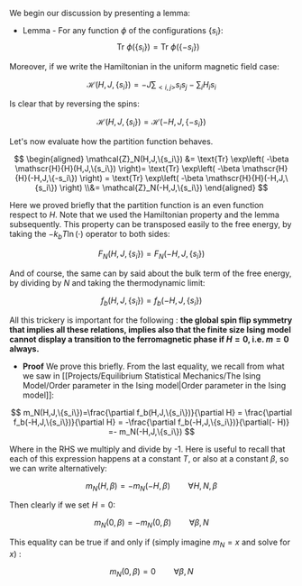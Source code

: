 We begin our discussion by presenting a lemma:
 -  Lemma - For any function $\phi$ of the configurations $\{s_i\}$:
$$ \text{Tr}\ \phi(\{s_i\}) = \text{Tr}\ \phi(\{-s_i\}) $$

Moreover, if we write the Hamiltonian in the uniform magnetic field case:

$$ \mathscr{H}(H,J,\{s_i\}) = -J\sum_{<i,j>}s_is_j - \sum_i H_i s_i$$

Is clear that by reversing the spins:

$$ \mathscr{H}(H,J,\{s_i\}) = \mathscr{H}(-H,J,\{-s_i\})  $$

Let's now evaluate how the partition function behaves.

$$
\begin{aligned}
\mathcal{Z}_N(H,J,\{s_i\}) &=  \text{Tr} \exp\left( -\beta \mathscr{H}{H}(H,J,\{s_i\}) \right)= \text{Tr} \exp\left( -\beta \mathscr{H}{H}(-H,J,\{-s_i\}) \right) = \text{Tr} \exp\left( -\beta \mathscr{H}{H}(-H,J,\{s_i\}) \right) \\&= \mathcal{Z}_N(-H,J,\{s_i\})  
\end{aligned}
$$

Here we proved briefly that the partition function is an even function respect to $H$. Note that we used the Hamiltonian property and the lemma subsequently.
This property can be transposed easily to the free energy, by taking the $-k_bT\ln(\cdot)$ operator to both sides:

$$ F_N(H,J,\{s_i\}) = F_N(-H,J,\{s_i\}) $$

And of course, the same can by said about the bulk term of the free energy, by dividing by $N$ and taking the thermodynamic limit:

$$ f_b(H,J,\{s_i\}) = f_b(-H,J,\{s_i\}) $$

All this trickery is important for the following : **the global spin flip symmetry that implies all these relations, implies also that the finite size Ising model cannot display a transition to the ferromagnetic phase if $H=0$, i.e. $m = 0$ always.**

- **Proof** We prove this briefly. From the last equality, we recall from what we saw in [[Projects/Equilibrium Statistical Mechanics/The Ising Model/Order parameter in the Ising model|Order parameter in the Ising model]]:

$$ m_N(H,J,\{s_i\})=\frac{\partial f_b(H,J,\{s_i\})}{\partial H} = \frac{\partial f_b(-H,J,\{s_i\})}{\partial H} = -\frac{\partial f_b(-H,J,\{s_i\})}{\partial(- H)} =- m_N(-H,J,\{s_i\}) $$

Where in the RHS we multiply and divide by -1. Here is useful to recall that each of this expression happens at a constant $T$, or also at a constant $\beta$, so we can write alternatively:

$$ m_N(H,\beta)= - m_N(-H,\beta) \qquad \forall H,N, \beta $$

Then clearly if we set $H = 0$:

$$ m_N(0,\beta)= - m_N(0,\beta) \qquad \forall \beta,N $$

This equality can be true if and only if (simply imagine $m_N=x$ and solve for $x$) :

$$ m_N(0,\beta)= 0 \qquad \forall \beta,N $$
